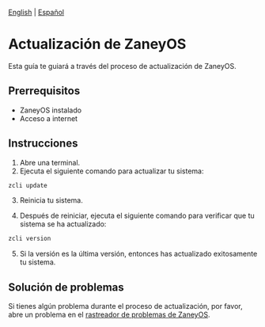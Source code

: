 [English](ZaneyOS-Upgrade.md) | [Español](ZaneyOS-Upgrade.es.md)

# Actualización de ZaneyOS

Esta guía te guiará a través del proceso de actualización de ZaneyOS.

## Prerrequisitos

- ZaneyOS instalado
- Acceso a internet

## Instrucciones

1. Abre una terminal.
2. Ejecuta el siguiente comando para actualizar tu sistema:

```bash
zcli update
```

3. Reinicia tu sistema.

4. Después de reiniciar, ejecuta el siguiente comando para verificar que tu sistema se ha actualizado:

```bash
zcli version
```

5. Si la versión es la última versión, entonces has actualizado exitosamente tu sistema.

## Solución de problemas

Si tienes algún problema durante el proceso de actualización, por favor, abre un problema en el [rastreador de problemas de ZaneyOS](https://github.com/zaneyos/zaneyos/issues).